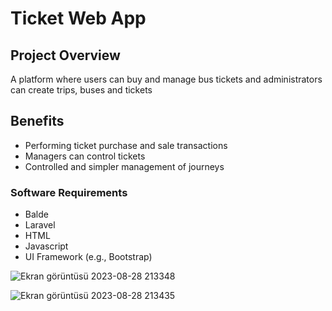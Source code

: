 # Ticket Web App

## Project Overview
A platform where users can buy and manage bus tickets and administrators can create trips, buses and tickets

## Benefits

- Performing ticket purchase and sale transactions
- Managers can control tickets
- Controlled and simpler management of journeys

### Software Requirements

- Balde
- Laravel
- HTML
- Javascript
- UI Framework (e.g., Bootstrap)

![Ekran görüntüsü 2023-08-28 213348](https://github.com/murathanje/IBP_Project/assets/96828156/b20a66fb-f676-4d97-8af2-08795377e65c)

![Ekran görüntüsü 2023-08-28 213435](https://github.com/murathanje/IBP_Project/assets/96828156/c4aee62e-0511-43e3-ad4e-968611e57b39)
